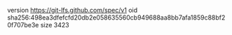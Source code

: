 version https://git-lfs.github.com/spec/v1
oid sha256:498ea3dfefcfd20db2e058635560cb949688aa8bb7afa1859c88bf20f707be3e
size 3423
